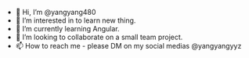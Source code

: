 - 👋 Hi, I’m @yangyang480
- 👀 I’m interested in to learn new thing.
- 🌱 I’m currently learning Angular.
- 💞️ I’m looking to collaborate on a small team project.
- 📫 How to reach me - please DM on my social medias @yangyangyyz

<!---
yangyang480/yangyang480 is a ✨ special ✨ repository because its `README.md` (this file) appears on your GitHub profile.
You can click the Preview link to take a look at your changes.
--->
